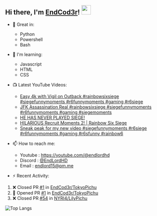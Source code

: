 ## Hi there, I'm [EndCod3r](https://youtube.com/@endlordhd)! <img src='https://github.com/EndCod3r/endlord15/blob/main/wave.gif?raw=true](https://github.com/Endlord15/endlord15/blob/38bca1b569f19b03a6cf246c35db5f7e2f331cc5/wave.gif' width=30>

- 🦾 Great in:
  - Python
  - Powershell
  - Bash

- 🌱 I'm learning:
  - Javascript
  - HTML
  - CSS

- 📺 Latest YouTube Videos:<!-- YOUTUBE:START -->
  - [Easy 4k with Vigil on Outback  #rainbowsixsiege #siegefunnymoments #r6funnymoments #gaming  #r6siege](https://www.youtube.com/watch?v=nTtr9C4DTAs)
  - [JFK Assassination Real  #rainbowsixsiege #siegefunnymoments #r6funnymoments #gaming #siegemoments](https://www.youtube.com/watch?v=xiCy_RPB_6Y)
  - [HE HAS NEVER PLAYED SIEGE!](https://www.youtube.com/watch?v=jEVnrcqKlpw)
  - [HILARIOUS Recruit Moments 2! | Rainbow Six Siege](https://www.youtube.com/watch?v=yhjR7Cz2y6w)
  - [Sneak peak for my new video  #siegefunnymoments #r6siege #r6funnymoments #gaming #r6sfunny #rainbow6](https://www.youtube.com/watch?v=EYqcfwsKxDE)<!-- YOUTUBE:END -->


- 📫 How to reach me:
  - Youtube : <https://youtube.com/@endlordhd>
  - Discord : [@EndLordHD](https://discord.com/users/725204289022066688)
  - Email : endlord15@pm.me

 - ⚡️ Recent Activity:
<!--START_SECTION:activity-->
1. ❌ Closed PR [#1](https://github.com/EndCod3r/TokyoPichu/pull/1) in [EndCod3r/TokyoPichu](https://github.com/EndCod3r/TokyoPichu)
2. 💪 Opened PR [#1](https://github.com/EndCod3r/TokyoPichu/pull/1) in [EndCod3r/TokyoPichu](https://github.com/EndCod3r/TokyoPichu)
3. ❌ Closed PR [#54](https://github.com/NYRI4/LilyPichu/pull/54) in [NYRI4/LilyPichu](https://github.com/NYRI4/LilyPichu)
<!--END_SECTION:activity-->

  ![Top Langs](https://github-readme-stats-endlord15.vercel.app/api/top-langs/?username=endcod3r&layout=compact&theme=transparent)
